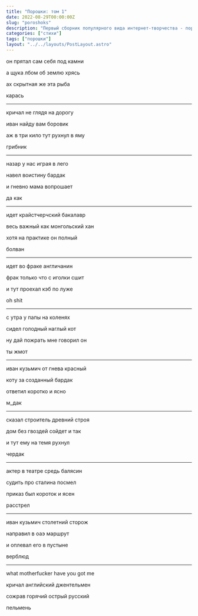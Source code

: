 ```yaml
---
title: "Порошки: том 1"
date: 2022-08-29T00:00:00Z
slug: "poroshoks"
description: "Первый сборник популярного вида интернет-творчества - порошков."
categories: ["стихи"]
tags: ["порошки"]
layout: "../../layouts/PostLayout.astro"
---
```


он прятал сам себя под камни

а щука лбом об землю хрясь

ах скрытная же эта рыба

карась

***

кричал не глядя на дорогу

иван найду вам боровик

аж в три кило тут рухнул в яму

грибник

***

назар у нас играя в лего

навел воистину бардак

и гневно мама вопрошает

да как

***

идет крайстчерчский бакалавр

весь важный как монгольский хан

хотя на практике он полный 

болван

***

идет во фраке англичанин

фрак только что с иголки сшит

и тут проехал кэб по луже

oh shit

***

с утра у папы на коленях

сидел голодный наглый кот

ну дай пожрать мне говорил он 

ты жмот

***

иван кузьмич от гнева красный

коту за созданный бардак

ответил коротко и ясно

м_дак

***

сказал строитель древний строя

дом без гвоздей сойдет и так

и тут ему на темя рухнул 

чердак

***

актер в театре средь балясин

судить про сталина посмел

приказ был короток и ясен

расстрел

***

иван кузьмич столетний сторож

направил в оаэ маршрут

и оплевал его в пустыне

верблюд

***

what motherfucker have you got me

кричал английский джентельмен

сожрав горячий острый русский

пельмень
